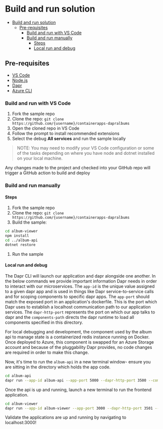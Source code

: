 # Build and run solution

- [Build and run solution](#build-and-run-solution)
  - [Pre-requisites](#pre-requisites)
    - [Build and run with VS Code](#build-and-run-with-vs-code)
    - [Build and run manually](#build-and-run-manually)
      - [Steps](#steps)
      - [Local run and debug](#local-run-and-debug)

## Pre-requisites

- [VS Code](https://code.visualstudio.com/)
- [Node.js](https://nodejs.org/en/download/)
- [Dapr](https://docs.dapr.io/getting-started/install-dapr-cli/)
- [Azure CLI](https://docs.microsoft.com/en-us/cli/azure/install-azure-cli-windows?tabs=azure-cli)

### Build and run with VS Code

1. Fork the sample repo
1. Clone the repo: `git clone https://github.com/{username}/containerapps-dapralbums`
1. Open the cloned repo in VS Code
1. Follow the prompt to install recommended extensions
1. Select the debug **All services** and run the sample locally

> NOTE: You may need to modify your VS Code configuration or some of the tasks depending on where you have node and dotnet installed on your local machine.

Any changes made to the project and checked into your GitHub repo will trigger a GitHub action to build and deploy

### Build and run manually

#### Steps

1. Fork the sample repo
1. Clone the repo: `git clone https://github.com/{username}/containerapps-dapralbums`
1. Build the sample:

```bash
cd album-viewer
npm install
cd ../album-api
dotnet restore
```

1. Run the sample

#### Local run and debug

The Dapr CLI will launch our application and dapr alongside one another. In the below commands we provide important information Dapr needs in order to interact with our microservices. The `app-id` is the unique value assigned to a given dapr app and is used in things like Dapr service-to-service calls and for scoping components to specific dapr apps. The `app-port` should match the exposed port in an application's dockerfile. This is the port which Dapr uses to establish a localhost communication path to our application services. The `dapr-http-port` represents the port on which our app talks to dapr and the `components-path` directs the dapr runtime to load all components specified in this directory.

For local debugging and development, the component used by the album api to manage state is a containerized redis instance running on Docker. Once deployed to Azure, this component is swapped for an Azure Storage account and because of the pluggability Dapr provides, no code changes are required in order to make this change.

Now, it's time to run the `album-api` in a new terminal window- ensure you are sitting in the directory which holds the app code.

```bash
cd album-api
dapr run --app-id album-api --app-port 5000 --dapr-http-port 3500 --components-path ../dapr-components/local -- dotnet run
```

Once the api is up and running, launch a new terminal to run the frontend application.

```bash
cd album-viewer
dapr run --app-id album-viewer --app-port 3000 --dapr-http-port 3501 --components-path ../dapr-components/local -- npm run start
```

Validate the applications are up and running by navigating to localhost:3000!
